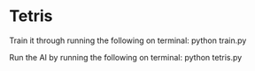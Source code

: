 # Tetris

Train it through running the following on terminal:
  python train.py
  
  
Run the AI by running the following on terminal:
  python tetris.py
